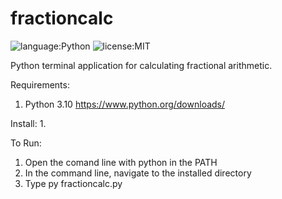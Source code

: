 # fractioncalc

![language:Python](https://img.shields.io/badge/Language-Python-blue.svg?style=flat-square) ![license:MIT](https://img.shields.io/badge/License-MIT-green.svg?style=flat-square) 

Python terminal application for calculating fractional arithmetic.

Requirements:
1. Python 3.10 https://www.python.org/downloads/

Install:
1. 

To Run: 
1. Open the comand line with python in the PATH 
2. In the command line, navigate to the installed directory
3. Type py fractioncalc.py
